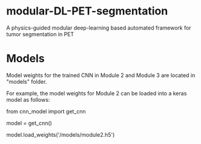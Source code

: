 # modular-DL-PET-segmentation
A physics-guided modular deep-learning based automated framework for tumor segmentation in PET

# Models 
Model weights for the trained CNN in Module 2 and Module 3 are located in "models" folder. 

For example, the model weights for Module 2 can be loaded into a keras model as follows: 

from cnn_model import get_cnn

model = get_cnn()

model.load_weights('/models/module2.h5')
